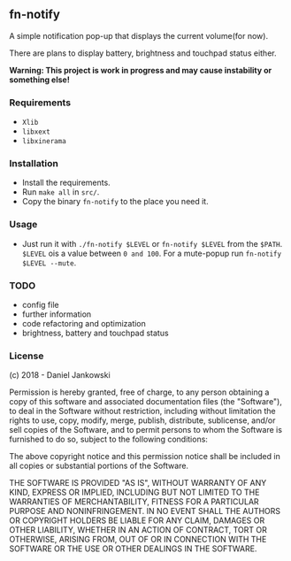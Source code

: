fn-notify
----------------------

A simple notification pop-up that displays the current volume(for now).

There are plans to display battery, brightness and touchpad status either.


**Warning: This project is work in progress and may cause instability or something else!**


### Requirements

- `Xlib`
- `libxext`
- `libxinerama`


### Installation

- Install the requirements.
- Run `make all` in `src/`.
- Copy the binary `fn-notify` to the place you need it.


### Usage

- Just run it with `./fn-notify $LEVEL` or `fn-notify $LEVEL` from the `$PATH`.
  `$LEVEL` ois a value between `0 and 100`. For a mute-popup run `fn-notify $LEVEL --mute`.


### TODO

- config file
- further information
- code refactoring and optimization
- brightness, battery and touchpad status


### License 

(c) 2018 - Daniel Jankowski

Permission is hereby granted, free of charge, to any person obtaining a copy of this software and associated documentation files (the "Software"), to deal in the Software without restriction, including without limitation the rights to use, copy, modify, merge, publish, distribute, sublicense, and/or sell copies of the Software, and to permit persons to whom the Software is furnished to do so, subject to the following conditions:

The above copyright notice and this permission notice shall be included in all copies or substantial portions of the Software.

THE SOFTWARE IS PROVIDED "AS IS", WITHOUT WARRANTY OF ANY KIND, EXPRESS OR IMPLIED, INCLUDING BUT NOT LIMITED TO THE WARRANTIES OF MERCHANTABILITY, FITNESS FOR A PARTICULAR PURPOSE AND NONINFRINGEMENT. IN NO EVENT SHALL THE AUTHORS OR COPYRIGHT HOLDERS BE LIABLE FOR ANY CLAIM, DAMAGES OR OTHER LIABILITY, WHETHER IN AN ACTION OF CONTRACT, TORT OR OTHERWISE, ARISING FROM, OUT OF OR IN CONNECTION WITH THE SOFTWARE OR THE USE OR OTHER DEALINGS IN THE SOFTWARE.

